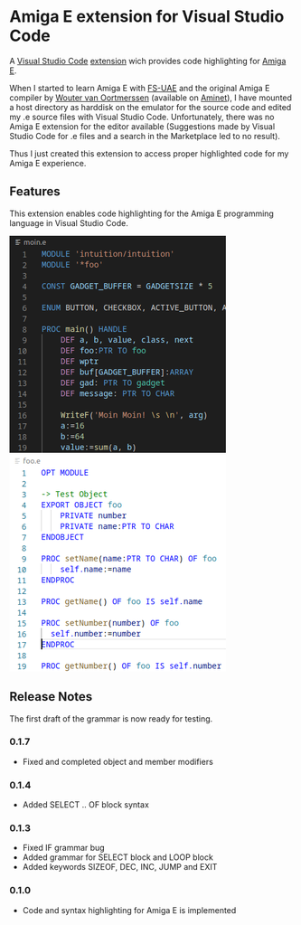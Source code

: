 # Amiga E extension for Visual Studio Code

A [Visual Studio Code](https://code.visualstudio.com/) [extension](https://marketplace.visualstudio.com/VSCode) wich provides code highlighting for [Amiga E](http://strlen.com/amiga-e/).

When I started to learn Amiga E with [FS-UAE](https://fs-uae.net/) and the original Amiga E compiler by [Wouter van Oortmerssen](http://strlen.com/) (available on [Aminet](http://aminet.net/dev/e)), 
I have mounted a host directory as harddisk on the emulator for the source code and edited my .e source files with Visual Studio Code. Unfortunately, there was no Amiga E extension for the editor available (Suggestions 
made by Visual Studio Code for .e files and a search in the Marketplace led to no result).

Thus I just created this extension to access proper highlighted code for my Amiga E experience.

## Features

This extension enables code highlighting for the Amiga E programming language in Visual Studio Code.

![syntax](images/code-highlighting_dark.png)
![syntax](images/code-highlighting_light.png)

## Release Notes

The first draft of the grammar is now ready for testing.

### 0.1.7

- Fixed and completed object and member modifiers

### 0.1.4

- Added SELECT .. OF block syntax

### 0.1.3

- Fixed IF grammar bug
- Added grammar for SELECT block and LOOP block
- Added keywords SIZEOF, DEC, INC, JUMP and EXIT

### 0.1.0

- Code and syntax highlighting for Amiga E is implemented